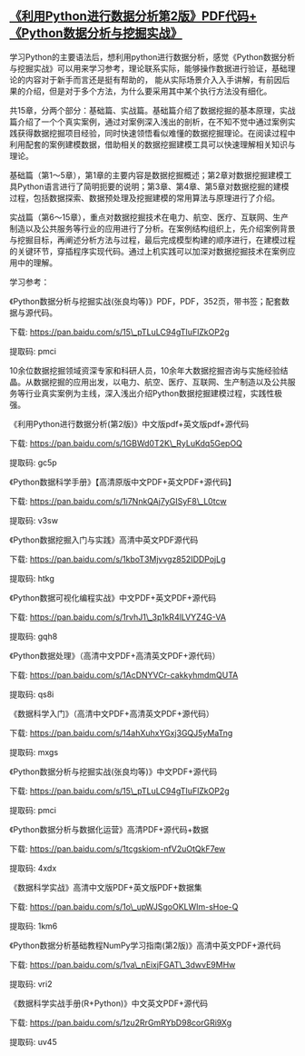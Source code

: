 ## [《利用Python进行数据分析第2版》PDF代码+《Python数据分析与挖掘实战》](https://ai-nlp-book.lofter.com/post/312661e1_1c76d8c6c)

学习Python的主要语法后，想利用python进行数据分析，感觉《Python数据分析与挖掘实战》可以用来学习参考，理论联系实际，能够操作数据进行验证，基础理论的内容对于新手而言还是挺有帮助的， 能从实际场景介入入手讲解，有前因后果的介绍，但是对于多个方法，为什么要采用其中某个执行方法没有细化。

共15章，分两个部分：基础篇、实战篇。基础篇介绍了数据挖掘的基本原理，实战篇介绍了一个个真实案例，通过对案例深入浅出的剖析，在不知不觉中通过案例实践获得数据挖掘项目经验，同时快速领悟看似难懂的数据挖掘理论。在阅读过程中利用配套的案例建模数据，借助相关的数据挖掘建模工具可以快速理解相关知识与理论。

基础篇（第1～5章），第1章的主要内容是数据挖掘概述；第2章对数据挖掘建模工具Python语言进行了简明扼要的说明；第3章、第4章、第5章对数据挖掘的建模过程，包括数据探索、数据预处理及挖掘建模的常用算法与原理进行了介绍。

实战篇（第6～15章），重点对数据挖掘技术在电力、航空、医疗、互联网、生产制造以及公共服务等行业的应用进行了分析。在案例结构组织上，先介绍案例背景与挖掘目标，再阐述分析方法与过程，最后完成模型构建的顺序进行，在建模过程的关键环节，穿插程序实现代码。通过上机实践可以加深对数据挖掘技术在案例应用中的理解。

学习参考：

《Python数据分析与挖掘实战(张良均等)》PDF，PDF，352页，带书签；配套数据与源代码。

下载: https://pan.baidu.com/s/15\_pTLuLC94gTIuFlZkOP2g

提取码: pmci  

10余位数据挖掘领域资深专家和科研人员，10余年大数据挖掘咨询与实施经验结晶。从数据挖掘的应用出发，以电力、航空、医疗、互联网、生产制造以及公共服务等行业真实案例为主线，深入浅出介绍Python数据挖掘建模过程，实践性极强。

《利用Python进行数据分析(第2版)》中文版pdf+英文版pdf+源代码

下载: https://pan.baidu.com/s/1GBWd0T2K\_RyLuKdq5GepOQ

提取码: gc5p

《Python数据科学手册》【高清原版中文PDF+英文PDF+源代码】

下载: https://pan.baidu.com/s/1i7NnkQAj7yGISyF8\_L0tcw

提取码: v3sw

《Python数据挖掘入门与实践》高清中英文PDF源代码

下载: https://pan.baidu.com/s/1kboT3Mjvvgz852IDDPojLg

提取码: htkg

《Python数据可视化编程实战》中文PDF+英文PDF+源代码

下载: https://pan.baidu.com/s/1rvhJ1\_3p1kR4lLVYZ4G-VA

提取码: gqh8

《Python数据处理》（高清中文PDF+高清英文PDF+源代码）

下载: https://pan.baidu.com/s/1AcDNYVCr-cakkyhmdmQUTA

提取码: qs8i

《数据科学入门》（高清中文PDF+高清英文PDF+源代码）

下载: https://pan.baidu.com/s/14ahXuhxYGxj3GQJ5yMaTng

提取码: mxgs

《Python数据分析与挖掘实战(张良均等)》中文PDF+源代码

下载: https://pan.baidu.com/s/15\_pTLuLC94gTIuFlZkOP2g

提取码: pmci

《Python数据分析与数据化运营》高清PDF+源代码+数据

下载: https://pan.baidu.com/s/1tcgskiom-nfV2uOtQkF7ew

提取码: 4xdx

《数据科学实战》高清中文版PDF+英文版PDF+数据集

下载: https://pan.baidu.com/s/1o\_upWJSgoOKLWIm-sHoe-Q

提取码: 1km6

《Python数据分析基础教程NumPy学习指南(第2版)》高清中英文PDF+源代码

下载: https://pan.baidu.com/s/1va\_nEixjFGAT\_3dwvE9MHw

提取码: vri2

《数据科学实战手册(R+Python)》中文英文PDF+源代码

下载: https://pan.baidu.com/s/1zu2RrGmRYbD98corGRi9Xg

提取码: uv45
